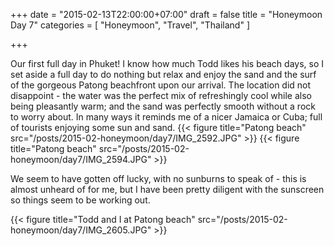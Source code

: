 +++
date = "2015-02-13T22:00:00+07:00"
draft = false
title = "Honeymoon Day 7"
categories = [ "Honeymoon", "Travel", "Thailand" ]

+++

Our first full day in Phuket! I know how much Todd likes his beach days, so I set aside a full day to do nothing but relax and enjoy the sand and the surf of the gorgeous Patong beachfront upon our arrival. The location did not disappoint - the water was the perfect mix of refreshingly cool while also being pleasantly warm; and the sand was perfectly smooth without a rock to worry about. In many ways it reminds me of a nicer Jamaica or Cuba; full of tourists enjoying some sun and sand.
{{< figure title="Patong beach" src="/posts/2015-02-honeymoon/day7/IMG_2592.JPG" >}}
{{< figure title="Patong beach" src="/posts/2015-02-honeymoon/day7/IMG_2594.JPG" >}}

We seem to have gotten off lucky, with no sunburns to speak of - this is almost unheard of for me, but I have been pretty diligent with the sunscreen so things seem to be working out.

{{< figure title="Todd and I at Patong beach" src="/posts/2015-02-honeymoon/day7/IMG_2605.JPG" >}}

